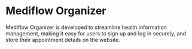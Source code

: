 # Mediflow Organizer

Mediflow Organizer is developed to streamline health information management, making it easy for users to sign up and log in securely, and store their appointment details on the website.



